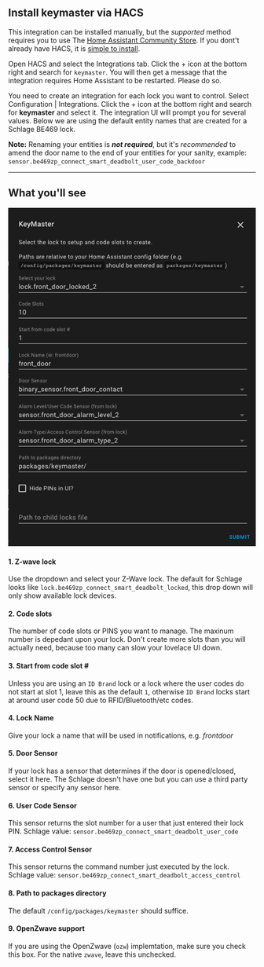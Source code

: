 ## Install keymaster via HACS

This integration can be installed manually, but the *supported* method requires you to use The [Home Assistant Community Store](https://community.home-assistant.io/t/custom-component-hacs/121727).  If you dont't already have HACS, it is [simple to install](https://hacs.xyz/docs/installation/prerequisites).

Open HACS and select the Integrations tab.  Click the + icon at the bottom right and search for `keymaster`.  You will then get a message that the integration requires Home Assistant to be restarted.  Please do so.

You need to create an integration for each lock you want to control.  Select Configuration | Integrations.  Click the + icon at the bottom right and search for **keymaster** and select it.  The integration UI will prompt you for several values.  Below we are using the default entity names that are created for a Schlage BE469 lock.

**Note:** Renaming your entities is _**not required**_, but it's _recommended_ to amend the door name to the end of your entities for your sanity, example: `sensor.be469zp_connect_smart_deadbolt_user_code_backdoor`

***
## What you'll see

<img src="https://github.com/FutureTense/keymaster/raw/main/docs/integration_screen_wiki.png" alt="Integration Screen" />

#### 1.  **Z-wave lock**
    
Use the dropdown and select your Z-Wave lock.  The default for Schlage looks like `lock.be469zp_connect_smart_deadbolt_locked`, this drop down will only show available lock devices.
#### 2.  **Code slots**

The number of code slots or PINS you want to manage.  The maxinum number is depedant upon your lock.  Don't create more slots than you will actually need, because too many can slow your lovelace UI down.

#### 3. **Start from code slot #** 

Unless you are using an `ID Brand` lock or a lock where the user codes do not start at slot 1, leave this as the default `1`, otherwise `ID Brand` locks start at around user code 50 due to RFID/Bluetooth/etc codes.
#### 4.  **Lock Name**
Give your lock a name that will be used in notifications, e.g. *frontdoor*
#### 5.  **Door Sensor**

If your lock has a sensor that determines if the door is opened/closed, select it here.  The Schlage doesn't have one but you can use a third party sensor or specify any sensor here.
#### 6.  **User Code Sensor**

This sensor returns the slot number for a user that just entered their lock PIN.  Schlage value: `sensor.be469zp_connect_smart_deadbolt_user_code`
#### 7.  **Access Control Sensor**

This sensor returns the command number just executed by the lock.  Schlage value: `sensor.be469zp_connect_smart_deadbolt_access_control`    
#### 8.  **Path to packages directory**

The default `/config/packages/keymaster` should suffice.
#### 9.  **OpenZwave support**

If you are using the OpenZwave (`ozw`) implemtation, make sure you check this box.  For the native `zwave`, leave this unchecked.